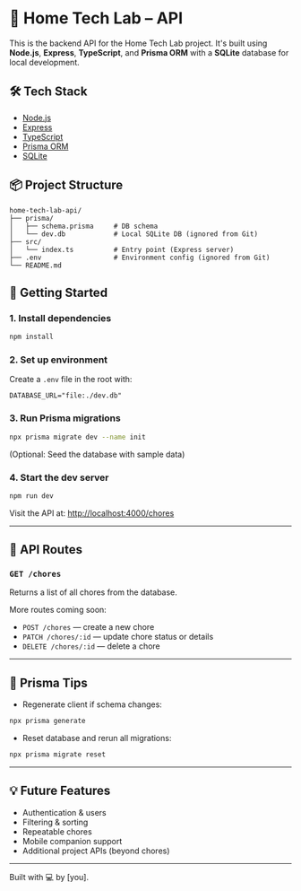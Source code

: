 # 🧪 Home Tech Lab – API

This is the backend API for the Home Tech Lab project. It's built using **Node.js**, **Express**, **TypeScript**, and **Prisma ORM** with a **SQLite** database for local development.

## 🛠 Tech Stack

- [Node.js](https://nodejs.org/)
- [Express](https://expressjs.com/)
- [TypeScript](https://www.typescriptlang.org/)
- [Prisma ORM](https://www.prisma.io/)
- [SQLite](https://www.sqlite.org/index.html)

## 📦 Project Structure

```
home-tech-lab-api/
├── prisma/
│   ├── schema.prisma     # DB schema
│   └── dev.db            # Local SQLite DB (ignored from Git)
├── src/
│   └── index.ts          # Entry point (Express server)
├── .env                  # Environment config (ignored from Git)
└── README.md
```

## 🚀 Getting Started

### 1. Install dependencies

```bash
npm install
```

### 2. Set up environment

Create a `.env` file in the root with:

```
DATABASE_URL="file:./dev.db"
```

### 3. Run Prisma migrations

```bash
npx prisma migrate dev --name init
```

(Optional: Seed the database with sample data)

### 4. Start the dev server

```bash
npm run dev
```

Visit the API at: [http://localhost:4000/chores](http://localhost:4000/chores)

---

## 📘 API Routes

### `GET /chores`

Returns a list of all chores from the database.

More routes coming soon:

- `POST /chores` — create a new chore
- `PATCH /chores/:id` — update chore status or details
- `DELETE /chores/:id` — delete a chore

---

## 🧪 Prisma Tips

- Regenerate client if schema changes:

```bash
npx prisma generate
```

- Reset database and rerun all migrations:

```bash
npx prisma migrate reset
```

---

## 💡 Future Features

- Authentication & users
- Filtering & sorting
- Repeatable chores
- Mobile companion support
- Additional project APIs (beyond chores)

---

Built with 💻 by [you].

